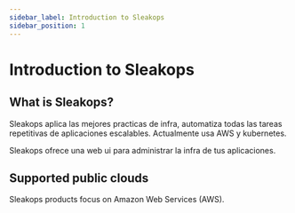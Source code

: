 ```yaml
---
sidebar_label: Introduction to Sleakops
sidebar_position: 1
---
```


# Introduction to Sleakops

## What is Sleakops?

Sleakops aplica las mejores practicas de infra, automatiza todas las tareas repetitivas de aplicaciones escalables. Actualmente usa AWS y kubernetes.

Sleakops ofrece una web ui para administrar la infra de tus aplicaciones.

## Supported public clouds

Sleakops products focus on Amazon Web Services (AWS).
